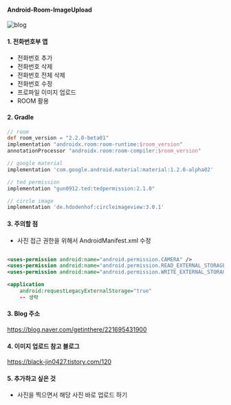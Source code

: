 #### Android-Room-ImageUpload

![blog](https://postfiles.pstatic.net/MjAxOTEyMDlfMTY1/MDAxNTc1ODg5ODEyNTUy.dsQ2J9adkkJhSWv3dHjmv4unz7lpj69ldlPXvQzB618g.o0gtxggNsGFgub7sHkVoaWsxIa13B8y497wAhepdmXEg.JPEG.getinthere/Screenshot_68.jpg?type=w773)

#### 1. 전화번호부 앱
- 전화번호 추가
- 전화번호 삭제
- 전화번호 전체 삭제
- 전화번호 수정
- 프로파일 이미지 업로드
- ROOM 활용

#### 2. Gradle
```gradle
// room
def room_version = "2.2.0-beta01"
implementation "androidx.room:room-runtime:$room_version"
annotationProcessor "androidx.room:room-compiler:$room_version"

// google material
implementation 'com.google.android.material:material:1.2.0-alpha02'

// ted permission
implementation "gun0912.ted:tedpermission:2.1.0"

// circle image
implementation 'de.hdodenhof:circleimageview:3.0.1'
```

#### 3. 주의할 점
- 사진 접근 권한을 위해서 AndroidManifest.xml 수정
```xml

<uses-permission android:name="android.permission.CAMERA" />
<uses-permission android:name="android.permission.READ_EXTERNAL_STORAGE"/>
<uses-permission android:name="android.permission.WRITE_EXTERNAL_STORAGE" />

<application
    android:requestLegacyExternalStorage="true"
    -- 생략
```

#### 3. Blog 주소
<https://blog.naver.com/getinthere/221695431900>

#### 4. 이미지 업로드 참고 블로그
<https://black-jin0427.tistory.com/120>

#### 5. 추가하고 싶은 것
- 사진을 찍으면서 해당 사진 바로 업로드 하기
